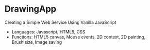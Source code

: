 # DrawingApp
Creating a Simple Web Service Using Vanilla JavaScript

- Languages: Javascript, HTML5, CSS
- Functions: HTML5 canvas, Mouse events, 2D context, 2D painting, Brush size, Image saving
